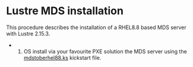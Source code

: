 # Lustre MDS installation

This procedure describes the installation of a RHEL8.8 based MDS server with Lustre 2.15.3. 

- 1) OS install via your favourite PXE solution the MDS server using the [mdstoberhel88.ks](hpcansible/files) kickstart file.  

